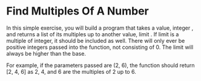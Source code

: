 # Find Multiples Of A Number

In this simple exercise, you will build a program that takes a value, integer , and returns a list of its multiples up to another value, limit . If limit is a multiple of integer, it should be included as well. There will only ever be positive integers passed into the function, not consisting of 0. The limit will always be higher than the base.

For example, if the parameters passed are (2, 6), the function should return [2, 4, 6] as 2, 4, and 6 are the multiples of 2 up to 6.
